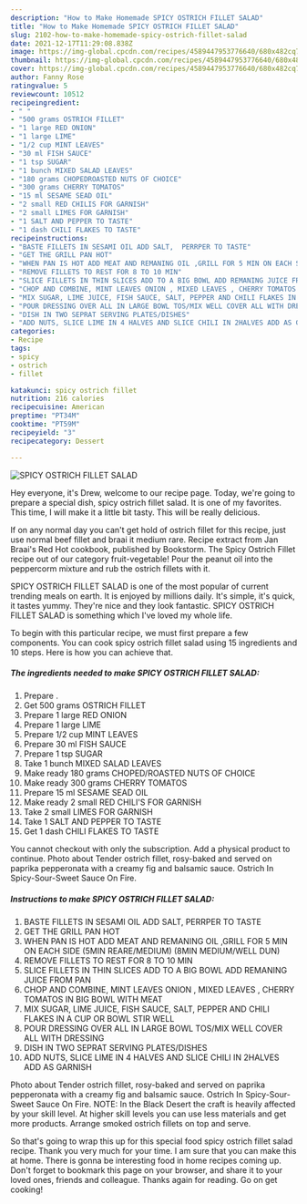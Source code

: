 ```yaml
---
description: "How to Make Homemade SPICY OSTRICH FILLET SALAD"
title: "How to Make Homemade SPICY OSTRICH FILLET SALAD"
slug: 2102-how-to-make-homemade-spicy-ostrich-fillet-salad
date: 2021-12-17T11:29:08.838Z
image: https://img-global.cpcdn.com/recipes/4589447953776640/680x482cq70/spicy-ostrich-fillet-salad-recipe-main-photo.jpg
thumbnail: https://img-global.cpcdn.com/recipes/4589447953776640/680x482cq70/spicy-ostrich-fillet-salad-recipe-main-photo.jpg
cover: https://img-global.cpcdn.com/recipes/4589447953776640/680x482cq70/spicy-ostrich-fillet-salad-recipe-main-photo.jpg
author: Fanny Rose
ratingvalue: 5
reviewcount: 10512
recipeingredient:
- " "
- "500 grams OSTRICH FILLET"
- "1 large RED ONION"
- "1 large LIME"
- "1/2 cup MINT LEAVES"
- "30 ml FISH SAUCE"
- "1 tsp SUGAR"
- "1 bunch MIXED SALAD LEAVES"
- "180 grams CHOPEDROASTED NUTS OF CHOICE"
- "300 grams CHERRY TOMATOS"
- "15 ml SESAME SEAD OIL"
- "2 small RED CHILIS FOR GARNISH"
- "2 small LIMES FOR GARNISH"
- "1 SALT AND PEPPER TO TASTE"
- "1 dash CHILI FLAKES TO TASTE"
recipeinstructions:
- "BASTE FILLETS IN SESAMI OIL ADD SALT,  PERRPER TO TASTE"
- "GET THE GRILL PAN HOT"
- "WHEN PAN IS HOT ADD MEAT AND REMANING OIL ,GRILL FOR 5 MIN ON EACH SIDE (5MIN REARE/MEDIUM) (8MIN MEDIUM/WELL DUN)"
- "REMOVE FILLETS TO REST FOR 8 TO 10 MIN"
- "SLICE FILLETS IN THIN SLICES ADD TO A BIG BOWL ADD REMANING JUICE FROM PAN"
- "CHOP AND COMBINE, MINT LEAVES ONION , MIXED LEAVES , CHERRY TOMATOS IN BIG BOWL WITH MEAT"
- "MIX SUGAR, LIME JUICE, FISH SAUCE, SALT, PEPPER AND CHILI FLAKES IN A CUP OR BOWL STIR WELL"
- "POUR DRESSING OVER ALL IN LARGE BOWL TOS/MIX WELL COVER ALL WITH DRESSING"
- "DISH IN TWO SEPRAT SERVING PLATES/DISHES"
- "ADD NUTS, SLICE LIME IN 4 HALVES AND SLICE CHILI IN 2HALVES ADD AS GARNISH"
categories:
- Recipe
tags:
- spicy
- ostrich
- fillet

katakunci: spicy ostrich fillet 
nutrition: 216 calories
recipecuisine: American
preptime: "PT34M"
cooktime: "PT59M"
recipeyield: "3"
recipecategory: Dessert

---
```



![SPICY OSTRICH FILLET SALAD](https://img-global.cpcdn.com/recipes/4589447953776640/680x482cq70/spicy-ostrich-fillet-salad-recipe-main-photo.jpg)

Hey everyone, it's Drew, welcome to our recipe page. Today, we're going to prepare a special dish, spicy ostrich fillet salad. It is one of my favorites. This time, I will make it a little bit tasty. This will be really delicious.

If on any normal day you can&#39;t get hold of ostrich fillet for this recipe, just use normal beef fillet and braai it medium rare. Recipe extract from Jan Braai&#39;s Red Hot cookbook, published by Bookstorm. The Spicy Ostrich Fillet recipe out of our category fruit-vegetable! Pour the peanut oil into the peppercorm mixture and rub the ostrich fillets with it.

SPICY OSTRICH FILLET SALAD is one of the most popular of current trending meals on earth. It is enjoyed by millions daily. It's simple, it's quick, it tastes yummy. They're nice and they look fantastic. SPICY OSTRICH FILLET SALAD is something which I've loved my whole life.


To begin with this particular recipe, we must first prepare a few components. You can cook spicy ostrich fillet salad using 15 ingredients and 10 steps. Here is how you can achieve that.

<!--inarticleads1-->

##### The ingredients needed to make SPICY OSTRICH FILLET SALAD:

1. Prepare  .
1. Get 500 grams OSTRICH FILLET
1. Prepare 1 large RED ONION
1. Prepare 1 large LIME
1. Prepare 1/2 cup MINT LEAVES
1. Prepare 30 ml FISH SAUCE
1. Prepare 1 tsp SUGAR
1. Take 1 bunch MIXED SALAD LEAVES
1. Make ready 180 grams CHOPED/ROASTED NUTS OF CHOICE
1. Make ready 300 grams CHERRY TOMATOS
1. Prepare 15 ml SESAME SEAD OIL
1. Make ready 2 small RED CHILI&#39;S FOR GARNISH
1. Take 2 small LIMES FOR GARNISH
1. Take 1 SALT AND PEPPER TO TASTE
1. Get 1 dash CHILI FLAKES TO TASTE


You cannot checkout with only the subscription. Add a physical product to continue. Photo about Tender ostrich fillet, rosy-baked and served on paprika pepperonata with a creamy fig and balsamic sauce. Ostrich In Spicy-Sour-Sweet Sauce On Fire. 

<!--inarticleads2-->

##### Instructions to make SPICY OSTRICH FILLET SALAD:

1. BASTE FILLETS IN SESAMI OIL ADD SALT,  PERRPER TO TASTE
1. GET THE GRILL PAN HOT
1. WHEN PAN IS HOT ADD MEAT AND REMANING OIL ,GRILL FOR 5 MIN ON EACH SIDE (5MIN REARE/MEDIUM) (8MIN MEDIUM/WELL DUN)
1. REMOVE FILLETS TO REST FOR 8 TO 10 MIN
1. SLICE FILLETS IN THIN SLICES ADD TO A BIG BOWL ADD REMANING JUICE FROM PAN
1. CHOP AND COMBINE, MINT LEAVES ONION , MIXED LEAVES , CHERRY TOMATOS IN BIG BOWL WITH MEAT
1. MIX SUGAR, LIME JUICE, FISH SAUCE, SALT, PEPPER AND CHILI FLAKES IN A CUP OR BOWL STIR WELL
1. POUR DRESSING OVER ALL IN LARGE BOWL TOS/MIX WELL COVER ALL WITH DRESSING
1. DISH IN TWO SEPRAT SERVING PLATES/DISHES
1. ADD NUTS, SLICE LIME IN 4 HALVES AND SLICE CHILI IN 2HALVES ADD AS GARNISH


Photo about Tender ostrich fillet, rosy-baked and served on paprika pepperonata with a creamy fig and balsamic sauce. Ostrich In Spicy-Sour-Sweet Sauce On Fire. NOTE: In the Black Desert the craft is heavily affected by your skill level. At higher skill levels you can use less materials and get more products. Arrange smoked ostrich fillets on top and serve. 

So that's going to wrap this up for this special food spicy ostrich fillet salad recipe. Thank you very much for your time. I am sure that you can make this at home. There is gonna be interesting food in home recipes coming up. Don't forget to bookmark this page on your browser, and share it to your loved ones, friends and colleague. Thanks again for reading. Go on get cooking!
